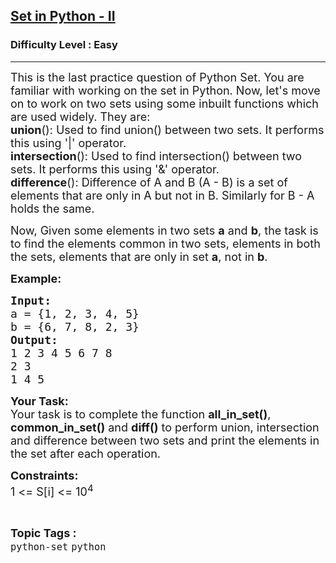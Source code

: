 <h2><a href="https://www.geeksforgeeks.org/problems/set-in-python-ii/1?page=1&category=python&sortBy=accuracy">Set in Python - II</a></h2><h3>Difficulty Level : Easy</h3><hr><div class="problems_problem_content__Xm_eO"><p><span style="font-size:18px">This is the last practice question of Python Set. You are familiar with working on the set in Python. Now, let's move on to work on two sets using some inbuilt functions which are used widely. They are:<br>
<strong>union</strong>(): Used to find union() between two sets. It performs this using '|' operator.<br>
<strong>intersection</strong>(): Used to find intersection() between two sets. It performs this using '&amp;' operator.<br>
<strong>difference</strong>(): Difference of A and B (A - B) is a set of elements that are only in A but not in B. Similarly for B - A holds the same.</span></p>

<p><span style="font-size:18px">Now, Given some elements in two sets <strong>a</strong> and <strong>b</strong>, the task is to find the elements common in two sets, elements in both the sets, elements that are only in set <strong>a</strong>, not in <strong>b</strong>.</span></p>

<p><span style="font-size:18px"><strong>Example:</strong></span></p>

<pre><span style="font-size:18px"><strong>Input:</strong></span>
<span style="font-size:18px">a = {1, 2, 3, 4, 5}</span>
<span style="font-size:18px">b = {6, 7, 8, 2, 3}</span>
<span style="font-size:18px"><strong>Output:</strong></span>
<span style="font-size:18px">1 2 3 4 5 6 7 8</span>
<span style="font-size:18px">2 3</span>
<span style="font-size:18px">1 4 5</span></pre>

<p><span style="font-size:18px"><strong>Your Task:</strong><br>
Your task is to complete the function <strong>all_in_set()</strong>, <strong>common_in_set()</strong> and <strong>diff()</strong> to perform union, intersection and difference between two sets&nbsp;and&nbsp;print the elements in the set after each operation.</span></p>

<p><span style="font-size:18px"><strong>Constraints:</strong><br>
1 &lt;= S[i] &lt;= 10<sup>4</sup></span></p>
</div><br><p><span style=font-size:18px><strong>Topic Tags : </strong><br><code>python-set</code>&nbsp;<code>python</code>&nbsp;